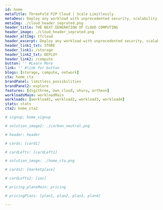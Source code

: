 ```yaml
---
id: home
metaTitle: ThreeFold P2P Cloud | Scale Limitlessly
metaDesc: Deploy any workload with unprecedented security, scalability, and eﬃciency, on a fully comprehensive peer-to-peer digital infrastructure. Discover a cloud like no other
metaImg: ./cloud_header_seprated.png
header_title: THE NEXT GENERATION OF CLOUD COMPUTING
header_image: ./cloud_header_seprated.png
header_altImg: tfcloud
header_excerpt: Deploy any workload with unprecedented security, scalability, and eﬃciency, on a fully comprehensive peer-to-peer digital infrastructure. Discover a cloud like no other
header_link1_txt: STORE
header_link1: /storage
header_link2_txt: DEPLOY
header_link2: /compute
button: '' #Learn More
link: '' #link for button
blogs: [storage, compute, network]
cta: home_cta
brandPanel: limitless_possibilities
brandPanel2: explore
features: [digithree, own_cloud, uhuru, artheon]
workloadsMain: workloadMain
workloads: [workload1, workload2, workload3, workload4]
stats: stats
cta2: home_cta2

# signup: home_signup

# solution_image2: ./carbon_neutral.png

# header: header

# cards: [card1]

# cardLefts: [cardLeft1]

# solution_image: ./home_cta.png

# cards2: [marketplace]

# cardLefts2: [iac]

# pricing_plansMain: pricing

# pricingPlans: [plan1, plan2, plan3, plan4]

---
```

